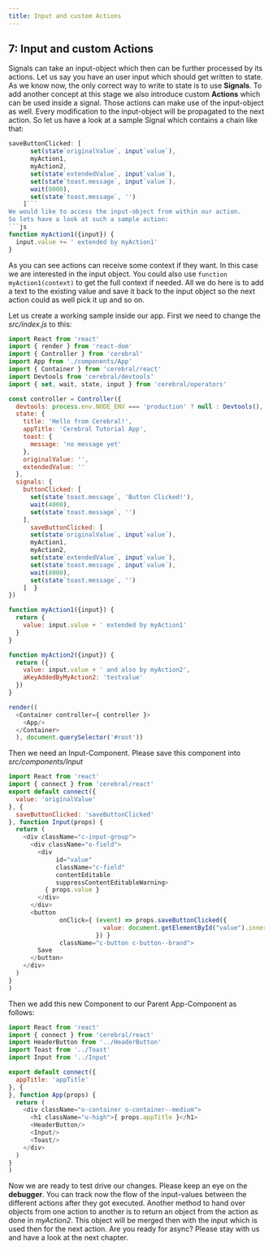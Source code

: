 ```yaml
---
title: Input and custom Actions 
---
```


## 7: Input and custom Actions 

Signals can take an input-object which then can be further processed by its actions.
Let us say you have an user input which should get written to state.
As we know now, the only correct way to write to state is to use **Signals**.
To add another concept at this stage we also introduce custom **Actions** which can be used inside a signal. Those actions can make use of the input-object as well. Every modification to the input-object will be propagated to the next action.
So let us have a look at a sample Signal which contains a chain like that:
```js
saveButtonClicked: [
      set(state`originalValue`, input`value`),
      myAction1,
      myAction2,
      set(state`extendedValue`, input`value`),
      set(state`toast.message`, input`value`),
      wait(8000),
      set(state`toast.message`, '')
    ]```
We would like to access the input-object from within our action.
So lets have a look at such a sample action:
```js
function myAction1({input}) {
  input.value += ' extended by myAction1'
}
```
As you can see actions can receive some context if they want. In this case we are interested in the input object. You could also use ```function myAction1(context)``` to get the full context if needed.
All we do here is to add a text to the existing value and save it back to the input object so the next action could as well pick it up and so on.

Let us create a working sample inside our app. First we need to change the *src/index.js* to this:

```js
import React from 'react'
import { render } from 'react-dom'
import { Controller } from 'cerebral'
import App from './components/App'
import { Container } from 'cerebral/react'
import Devtools from 'cerebral/devtools'
import { set, wait, state, input } from 'cerebral/operators'

const controller = Controller({
  devtools: process.env.NODE_ENV === 'production' ? null : Devtools(),
  state: {
    title: 'Hello from Cerebral!',
    appTitle: 'Cerebral Tutorial App',
    toast: {
      message: 'no message yet'
    },
    originalValue: '',
    extendedValue: ''
  },
  signals: {
    buttonClicked: [
      set(state`toast.message`, 'Button Clicked!'),
      wait(4000),
      set(state`toast.message`, '')
    ],
      saveButtonClicked: [
      set(state`originalValue`, input`value`),
      myAction1,
      myAction2,
      set(state`extendedValue`, input`value`),
      set(state`toast.message`, input`value`),
      wait(8000),
      set(state`toast.message`, '')
    ]  }
})

function myAction1({input}) {
  return {
    value: input.value + ' extended by myAction1'
  }
}

function myAction2({input}) {
  return ({
    value: input.value + ' and also by myAction2',
    aKeyAddedByMyAction2: 'testvalue'
  })
}

render((
  <Container controller={ controller }>
    <App/>
  </Container>
  ), document.querySelector('#root'))
```

Then we need an Input-Component. Please save this component into *src/components/Input*

```js
import React from 'react'
import { connect } from 'cerebral/react'
export default connect({
  value: 'originalValue'
}, {
  saveButtonClicked: 'saveButtonClicked'
}, function Input(props) {
  return (
    <div className="c-input-group">
      <div className="o-field">
        <div
             id="value"
             className="c-field"
             contentEditable
             suppressContentEditableWarning>
          { props.value }
        </div>
      </div>
      <button
              onClick={ (event) => props.saveButtonClicked({
                          value: document.getElementById("value").innerText
                        }) }
              className="c-button c-button--brand">
        Save
      </button>
    </div>
  )
}
)
```

Then we add this new Component to our Parent App-Component as follows:
```js
import React from 'react'
import { connect } from 'cerebral/react'
import HeaderButton from '../HeaderButton'
import Toast from '../Toast'
import Input from '../Input'

export default connect({
  appTitle: 'appTitle'
}, {
}, function App(props) {
  return (
    <div className="o-container o-container--medium">
      <h1 className="u-high">{ props.appTitle }</h1>
      <HeaderButton/>
      <Input/>
      <Toast/>
    </div>
  )
}
)
```
Now we are ready to test drive our changes. Please keep an eye on the **debugger**. You can track now the flow of the input-values between the different actions after they got executed. Another method to hand over objects from one action to another is to return an object from the action as done in *myAction2*. This object will be merged then with the input which is used then for the next action.
Are you ready for async? Please stay with us and have a look at the next chapter.

